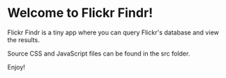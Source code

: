 # Welcome to Flickr Findr!

Flickr Findr is a tiny app where you can query Flickr's database and view the results.

Source CSS and JavaScript files can be found in the src folder.

Enjoy!
